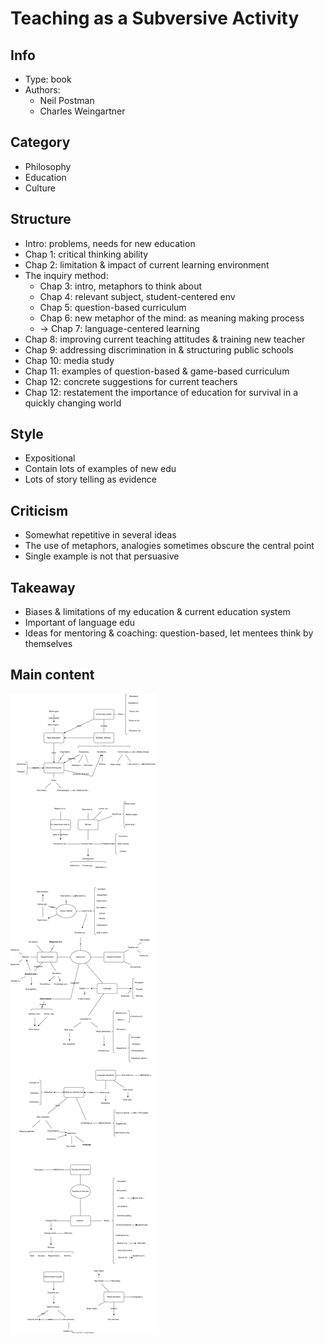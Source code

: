# Teaching as a Subversive Activity

## Info
- Type: book
- Authors:
  - Neil Postman
  - Charles Weingartner

## Category
- Philosophy
- Education
- Culture

## Structure
- Intro: problems, needs for new education
- Chap 1: critical thinking ability
- Chap 2: limitation & impact of current learning environment
- The inquiry method:
  - Chap 3: intro, metaphors to think about
  - Chap 4: relevant subject, student-centered env
  - Chap 5: question-based curriculum
  - Chap 6: new metaphor of the mind: as meaning making process
  - -> Chap 7: language-centered learning
- Chap 8: improving current teaching attitudes & training new teacher
- Chap 9: addressing discrimination in & structuring public schools
- Chap 10: media study
- Chap 11: examples of question-based & game-based curriculum
- Chap 12: concrete suggestions for current teachers
- Chap 12: restatement the importance of education for survival in a quickly changing world

## Style
- Expositional
- Contain lots of examples of new edu
- Lots of story telling as evidence

## Criticism
- Somewhat repetitive in several ideas
- The use of metaphors, analogies sometimes obscure the central point
- Single example is not that persuasive

## Takeaway
- Biases & limitations of my education & current education system
- Important of language edu
- Ideas for mentoring & coaching: question-based, let mentees think by themselves

## Main content
<img src="./resources/teaching-as-a-subversive-activity.drawio.svg"/>